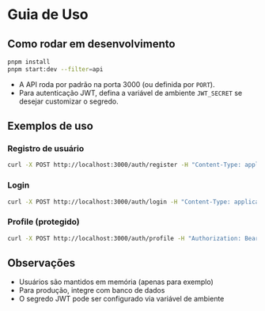 # Guia de Uso

## Como rodar em desenvolvimento

```bash
pnpm install
pnpm start:dev --filter=api
```

- A API roda por padrão na porta 3000 (ou definida por `PORT`).
- Para autenticação JWT, defina a variável de ambiente `JWT_SECRET` se desejar customizar o segredo.

## Exemplos de uso

### Registro de usuário

```bash
curl -X POST http://localhost:3000/auth/register -H "Content-Type: application/json" -d '{"username":"user","password":"123"}'
```

### Login

```bash
curl -X POST http://localhost:3000/auth/login -H "Content-Type: application/json" -d '{"username":"user","password":"123"}'
```

### Profile (protegido)

```bash
curl -X POST http://localhost:3000/auth/profile -H "Authorization: Bearer <access_token>"
```

## Observações

- Usuários são mantidos em memória (apenas para exemplo)
- Para produção, integre com banco de dados
- O segredo JWT pode ser configurado via variável de ambiente
